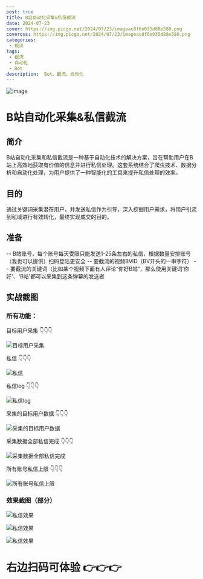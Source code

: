 ```yaml
---
post: true
title: B站自动化采集&私信截流
date: 2024-07-23
cover: https://img.picgo.net/2024/07/23/imageac8f6e035d88e580.png
coveross: https://img.picgo.net/2024/07/23/imageac8f6e035d88e580.png
categories:
 - 截流
tags:
 - 截流
 - 自动化
 - Bot
description:  Bot、截流、自动化
---
```

![image](https://img.picgo.net/2024/07/23/imageac8f6e035d88e580.png)

# B站自动化采集&私信截流

## 简介
B站自动化采集和私信截流是一种基于自动化技术的解决方案，旨在帮助用户在B站上高效地获取有价值的信息并进行私信处理。这套系统结合了爬虫技术、数据分析和自动化处理，为用户提供了一种智能化的工具来提升私信处理的效率。

## 目的
通过关键词采集潜在用户，并发送私信作为引导，深入挖掘用户需求，将用户引流到私域进行有效转化，最终实现成交的目的。

## 准备
-- B站账号，每个账号每天受限只能发送1-25条左右的私信，根据数量安排账号（我也可以提供）扫码登陆更安全
-- 要截流的视频BVID（BV开头的一串字符）
-- 要截流的关键词（比如某个视频下面有人评论“你好B站”，那么使用关键词'你好'、'B站'都可以采集到这条弹幕的发送者

## 实战截图

### 所有功能：

目标用户采集 👇👇👇

![目标用户采集](https://img.picgo.net/2024/07/22/image9e262f7e1be53363.png)

私信 👇👇👇

![私信](https://img.picgo.net/2024/07/22/imagefe36f897558021d4.png)

私信log 👇👇👇

![私信log](https://img.picgo.net/2024/07/22/imagee9688d18cc37e31d.png)

采集的目标用户数据 👇👇👇

![采集的目标用户数据](https://img.picgo.net/2024/07/22/imagef597784bc46930f6.png)

采集数据全部私信完成 👇👇👇

![采集数据全部私信完成](https://img.picgo.net/2024/07/22/image6a115771972343b8.png)

所有账号私信上限 👇👇👇

![所有账号私信上限](https://img.picgo.net/2024/07/23/image777f54081f8a4481.png)

### 效果截图（部分）

![私信效果](https://img.picgo.net/2024/07/23/image7c888b1e7b8f89c2.png)

![私信效果](https://img.picgo.net/2024/07/23/image93016cb6bda7920e.png)

![私信效果](https://img.picgo.net/2024/07/23/image6f6f7fc6093583c4.png)

# 右边扫码可体验 👉👉👉
